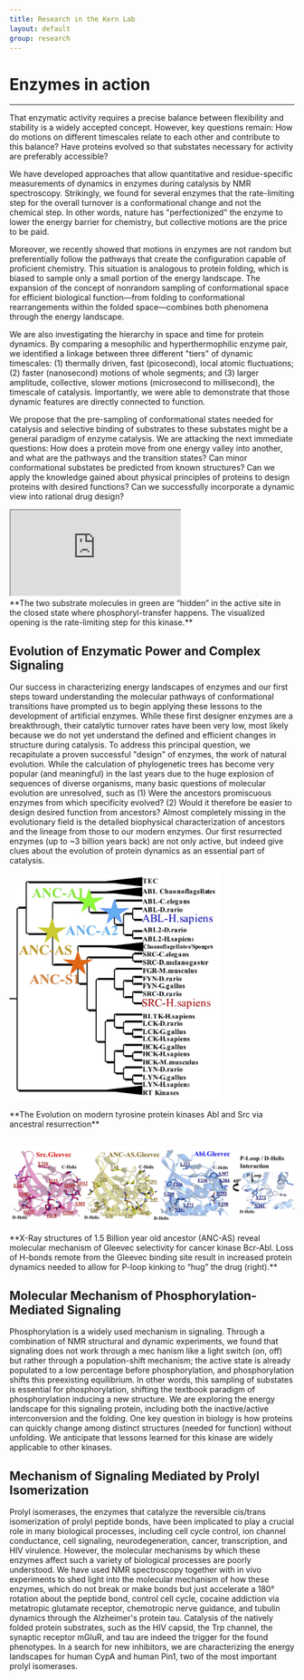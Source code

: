 ```yaml
---
title: Research in the Kern Lab
layout: default
group: research
---
```


# Enzymes in action
---
That enzymatic activity requires a precise balance between flexibility and stability is a widely accepted concept. However, key questions remain: How do motions on different timescales relate to each other and contribute to this balance? Have proteins evolved so that substates necessary for activity are preferably accessible?

We have developed approaches that allow quantitative and residue-specific measurements of dynamics in enzymes during catalysis by NMR spectroscopy. Strikingly, we found for several enzymes that the rate-limiting step for the overall turnover is a conformational change and not the chemical step. In other words, nature has "perfectionized" the enzyme to lower the energy barrier for chemistry, but collective motions are the price to be paid.

Moreover, we recently showed that motions in enzymes are not random but preferentially follow the pathways that create the configuration capable of proficient chemistry. This situation is analogous to protein folding, which is biased to sample only a small portion of the energy landscape. The expansion of the concept of nonrandom sampling of conformational space for efficient biological function—from folding to conformational rearrangements within the folded space—combines both phenomena through the energy landscape.

We are also investigating the hierarchy in space and time for protein dynamics. By comparing a mesophilic and hyperthermophilic enzyme pair, we identified a linkage between three different "tiers" of dynamic timescales: (1) thermally driven, fast (picosecond), local atomic fluctuations; (2) faster (nanosecond) motions of whole segments; and (3) larger amplitude, collective, slower motions (microsecond to millisecond), the timescale of catalysis. Importantly, we were able to demonstrate that those dynamic features are directly connected to function.

We propose that the pre-sampling of conformational states needed for catalysis and selective binding of substrates to these substates might be a general paradigm of enzyme catalysis. We are attacking the next immediate questions: How does a protein move from one energy valley into another, and what are the pathways and the transition states? Can minor conformational substates be predicted from known structures? Can we apply the knowledge gained about physical principles of proteins to design proteins with desired functions? Can we successfully incorporate a dynamic view into rational drug design?

<div class="row">
  <div class="col-2"></div>
  <div class="col-8">
   <div class="embed-responsive embed-responsive-16by9">
   <iframe class="embed-responsive-item" src="https://www.youtube.com/embed/videoseries?list=PL9BXLQ4wcldFh-hCi5LgvxdgfpvIogUdi" allowfullscreen></iframe>
   </div>
  </div>
  <div class="col-2"></div>
</div>
<div class="text-center">**The two substrate molecules in green are “hidden” in the active site in the closed state where phosphoryl-transfer happens. The visualized opening is the rate-limiting step for this kinase.**

## Evolution of Enzymatic Power and Complex Signaling
Our success in characterizing energy landscapes of enzymes and our first steps toward understanding the molecular pathways of conformational transitions have prompted us to begin applying these lessons to the development of artificial enzymes. While these first designer enzymes are a breakthrough, their catalytic turnover rates have been very low, most likely because we do not yet understand the defined and efficient changes in structure during catalysis. To address this principal question, we recapitulate a proven successful "design" of enzymes, the work of natural evolution. While the calculation of phylogenetic trees has become very popular (and meaningful) in the last years due to the huge explosion of sequences of diverse organisms, many basic questions of molecular evolution are unresolved, such as (1) Were the ancestors promiscuous enzymes from which specificity evolved? (2) Would it therefore be easier to design desired function from ancestors? Almost completely missing in the evolutionary field is the detailed biophysical characterization of ancestors and the lineage from those to our modern enzymes. Our first resurrected enzymes (up to ~3 billion years back) are not only active, but indeed give clues about the evolution of protein dynamics as an essential part of catalysis.

<img class="img-fluid rounded mx-auto d-block" src="/static/img/asr_abl_src.jpg" alt="ASR and phylogentic tree of Src and Abl kinases" style="max-height:400px;">
<p class="text-center">**The Evolution on modern tyrosine protein kinases Abl and Src via ancestral resurrection**</p>
<br>
<img class="img-fluid rounded mx-auto d-block" src="/static/img/xray_anc_as.jpg" alt="X-ray structures with Gleevec bound" style="max-height:200px;">
<p class="text-center">**X-Ray structures of 1.5 Billion year old ancestor (ANC-AS) reveal molecular mechanism of Gleevec selectivity for cancer kinase Bcr-Abl. Loss of H-bonds remote from the Gleevec binding site result in increased protein dynamics needed to allow for P-loop kinking to “hug” the drug (right).**</p>

## Molecular Mechanism of Phosphorylation-Mediated Signaling
Phosphorylation is a widely used mechanism in signaling. Through a combination of NMR structural and dynamic experiments, we found that signaling does not work through a mec    hanism like a light switch (on, off) but rather through a population-shift mechanism; the active state is already populated to a low percentage before phosphorylation, and phosphorylation shifts this preexisting equilibrium. In other words, this sampling of substates is essential for phosphorylation, shifting the textbook paradigm of phosphorylation inducing a new structure. We are exploring the energy landscape for this signaling protein, including both the inactive/active interconversion and the folding. One key question in biology is how proteins can quickly change among distinct structures (needed for function) without unfolding. We anticipate that lessons learned for this kinase are widely applicable to other kinases.

## Mechanism of Signaling Mediated by Prolyl Isomerization
Prolyl isomerases, the enzymes that catalyze the reversible cis/trans isomerization of prolyl peptide bonds, have been implicated to play a crucial role in many biological processes, including cell cycle control, ion channel conductance, cell signaling, neurodegeneration, cancer, transcription, and HIV virulence. However, the molecular mechanisms by which these enzymes affect such a variety of biological processes are poorly understood. We have used NMR spectroscopy together with in vivo experiments to shed light into the molecular mechanism of how these enzymes, which do not break or make bonds but just accelerate a 180° rotation about the peptide bond, control cell cycle, cocaine addiction via metatropic glutamate receptor, chemotropic nerve guidance, and tubulin dynamics through the Alzheimer's protein tau. Catalysis of the natively folded protein substrates, such as the HIV capsid, the Trp channel, the synaptic receptor mGluR, and tau are indeed the trigger for the found phenotypes. In a search for new inhibitors, we are characterizing the energy landscapes for human CypA and human Pin1, two of the most important prolyl isomerases.
